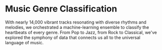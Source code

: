 # Music Genre Classification

With nearly 14,000 vibrant tracks resonating with diverse rhythms and melodies, we orchestrated a machine-learning ensemble to classify the heartbeats of every genre. From Pop to Jazz, from Rock to Classical, we've explored the symphony of data that connects us all to the universal language of music.
